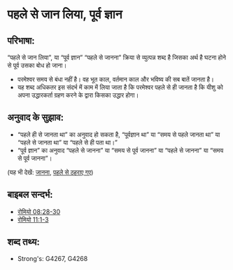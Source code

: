 #  पहले से जान लिया, पूर्व ज्ञान #

## परिभाषा: ##

“पहले से जान लिया”, या “पूर्व ज्ञान” “पहले से जानना” क्रिया से व्युत्पन्न शब्द है जिसका अर्थ है घटना होने से पूर्व उसका बोध हो जाना। 

* परमेश्वर समय से बंधा नहीं है। वह भूत काल, वर्तमान काल और भविष्य की सब बातें जानता है।
* यह शब्द अधिकतर इस संदर्भ में काम में लिया जाता है कि परमेश्वर पहले से ही जानता है कि यीशु को अपना उद्धारकर्ता ग्रहण करने के द्वारा किसका उद्धार होगा।

## अनुवाद के सुझाव: ##

* “पहले ही से जानता था” का अनुवाद हो सकता है, “पूर्वज्ञान था” या “समय से पहले जानता था” या “पहले से जानता था” या “पहले से ही पता था।”
* “पूर्व ज्ञान” का अनुवाद “पहले से जानना” या “समय से पूर्व जानना” या “पहले से जानना” या “समय से पूर्व जानना”।

(यह भी देखें: [जानना](../other/know.md), [पहले से ठहराए गए](../kt/predestine.md))

## बाइबल सन्दर्भ: ##

* [रोमियो 08:28-30](rc://en/tn/help/rom/08/28)
* [रोमियो 11:1-3](rc://en/tn/help/rom/11/01)

## शब्द तथ्य: ##

* Strong's: G4267, G4268
